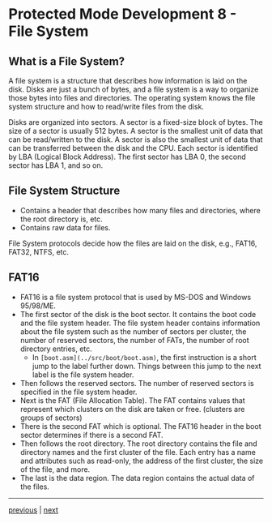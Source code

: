 # Protected Mode Development 8 - File System

## What is a File System?

A file system is a structure that describes how information is laid on the disk. Disks are just a bunch of bytes, and a file system is a way to organize those bytes into files and directories. The operating system knows the file system structure and how to read/write files from the disk.

Disks are organized into sectors. A sector is a fixed-size block of bytes. The size of a sector is usually 512 bytes. A sector is the smallest unit of data that can be read/written to the disk. A sector is also the smallest unit of data that can be transferred between the disk and the CPU. Each sector is identified by LBA (Logical Block Address). The first sector has LBA 0, the second sector has LBA 1, and so on.

## File System Structure

- Contains a header that describes how many files and directories, where the root directory is, etc.
- Contains raw data for files.

File System protocols decide how the files are laid on the disk, e.g., FAT16, FAT32, NTFS, etc.

## FAT16

- FAT16 is a file system protocol that is used by MS-DOS and Windows 95/98/ME.
- The first sector of the disk is the boot sector. It contains the boot code and the file system header. The file system header contains information about the file system such as the number of sectors per cluster, the number of reserved sectors, the number of FATs, the number of root directory entries, etc.
  - In `[boot.asm](../src/boot/boot.asm)`, the first instruction is a short jump to the label further down. Things between this jump to the next label is the file system header.
- Then follows the reserved sectors. The number of reserved sectors is specified in the file system header.
- Next is the FAT (File Allocation Table). The FAT contains values that represent which clusters on the disk are taken or free. (clusters are groups of sectors)
- There is the second FAT which is optional. The FAT16 header in the boot sector determines if there is a second FAT.
- Then follows the root directory. The root directory contains the file and directory names and the first cluster of the file. Each entry has a name and attributes such as read-only, the address of the first cluster, the size of the file, and more.
- The last is the data region. The data region contains the actual data of the files.

---

[previous](./protected_mode_development_7.md) | [next](./protected_mode_development_9.md)
